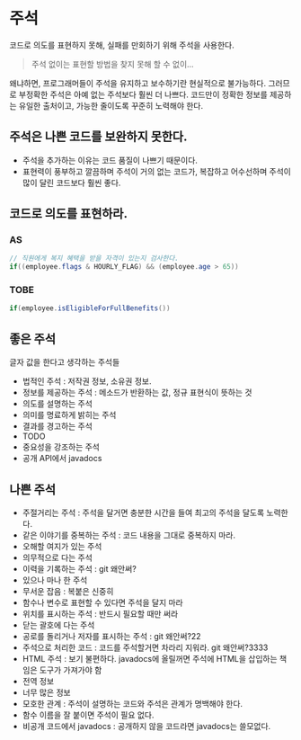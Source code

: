 # 주석

코드로 의도를 표현하지 못해, 실패를 만회하기 위해 주석을 사용한다.   
> 주석 없이는 표현할 방법을 찾지 못해 할 수 없이...

왜냐하면, 프로그래머들이 주석을 유지하고 보수하기란 현실적으로 불가능하다.
그러므로 부정확한 주석은 아예 없는 주석보다 훨씬 더 나쁘다.
코드만이 정확한 정보를 제공하는 유일한 출처이고, 가능한 줄이도록 꾸준히 노력해야 한다.

## 주석은 나쁜 코드를 보완하지 못한다.
- 주석을 추가하는 이유는 코드 품질이 나쁘기 때문이다.
- 표현력이 풍부하고 깔끔하며 주석이 거의 없는 코드가, 복잡하고 어수선하며 주석이 많이 달린 코드보다 훨씬 좋다.

## 코드로 의도를 표현하라.

### AS
```java
// 직원에게 복지 혜택을 받을 자격이 있는지 검사한다.
if((employee.flags & HOURLY_FLAG) && (employee.age > 65))
```

### TOBE
```java
if(employee.isEligibleForFullBenefits())
```


## 좋은 주석
글자 값을 한다고 생각하는 주석들

- 법적인 주석 : 저작권 정보, 소유권 정보.
- 정보를 제공하는 주석 : 메소드가 반환하는 값, 정규 표현식이 뜻하는 것
- 의도를 설명하는 주석
- 의미를 명료하게 밝히는 주석
- 결과를 경고하는 주석
- TODO
- 중요성을 강조하는 주석
- 공개 API에서 javadocs

## 나쁜 주석

- 주절거리는 주석 : 주석을 달거면 충분한 시간을 들여 최고의 주석을 달도록 노력한다.
- 같은 이야기를 중복하는 주석 : 코드 내용을 그대로 중복하지 마라.
- 오해할 여지가 있는 주석
- 의무적으로 다는 주석
- 이력을 기록하는 주석 : git 왜안써?
- 있으나 마나 한 주석
- 무서운 잡음 : 복붙은 신중히
- 함수나 변수로 표현할 수 있다면 주석을 달지 마라
- 위치를 표시하는 주석 : 반드시 필요할 때만 써라
- 닫는 괄호에 다는 주석
- 공로를 돌리거나 저자를 표시하는 주석 : git 왜안써?22
- 주석으로 처리한 코드 : 코드를 주석할거면 차라리 지워라. git 왜안써?3333
- HTML 주석 : 보기 불편하다. javadocs에 올릴꺼면 주석에 HTML을 삽입하는 책임은 도구가 가져가야 함
- 전역 정보
- 너무 많은 정보
- 모호한 관계 : 주석이 설명하는 코드와 주석은 관계가 명백해야 한다.
- 함수 이름을 잘 붙이면 주석이 필요 없다.
- 비공개 코드에서 javadocs : 공개하지 않을 코드라면 javadocs는 쓸모없다.
